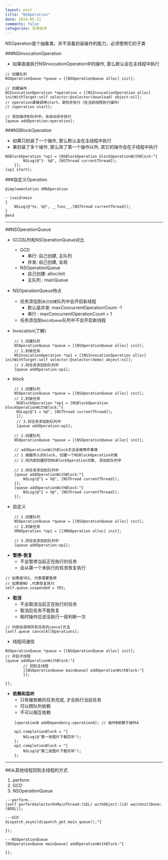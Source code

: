 ```yaml
---
layout: post
title: "NSOperation"
date: 2014-05-11
comments: false
categories: 实用技术
---
```


NSOperation是个抽象类，并不具备封装操作的能力，必须使用它的子类

###NSInvocationOperation
- 如果直接执行NSInvocationOperation中的操作, 那么默认会在主线程中执行

```objc
// 创建队列
NSOperationQueue *queue = [[NSOperationQueue alloc] init];
    
// 创建操作
NSInvocationOperation *operation = [[NSInvocationOperation alloc] initWithTarget:self selector:@selector(download) object:nil];
// operation直接调用start，是同步执行（在当前线程执行操作）
// [operation start];
    
// 添加操作到队列中，会自动异步执行
[queue addOperation:operation];
```
###NSBlockOperation
+ 如果只封装了一个操作, 那么默认会在主线程中执行
+ 果封装了多个操作, 那么除了第一个操作以外, 其它的操作会在子线程中执行

```objc
NSBlockOperation *op1 = [NSBlockOperation blockOperationWithBlock:^{
        NSLog(@"1- %@", [NSThread currentThread]);
    }];
[op1 start];
```

###自定义Operation

```objc
@implementation XMGOperation

- (void)main
{
    NSLog(@"%s, %@", __func__,[NSThread currentThread]);
}
@end
```

---

##NSOperationQueue
- GCD队列和NSOperationQueue对比
    + GCD
        * 串行: 自己创建, 主队列
        * 并发: 自己创建, 全局
    + NSOperationQueue
        * 自己创建: alloc/init
        * 主队列  : mainQueue

- NSOperationQueue特点
    + 任务添加到`自己创建`队列中会开启新线程
        * 默认是并发: maxConcurrentOperationCount -1
        * 串行 : maxConcurrentOperationCount = 1
    + 任务添加到`mainQueue`队列中不会开启新线程

- Invocation(了解)

```objc
    // 1.创建队列
    NSOperationQueue *queue = [[NSOperationQueue alloc] init];
    // 2.封装任务
    NSInvocationOperation *op1 = [[NSInvocationOperation alloc] initWithTarget:self selector:@selector(demo) object:nil];
    // 3.将任务添加到队列中
    [queue addOperation:op1];
```
- block

```objc
    // 1.创建队列
    NSOperationQueue *queue = [[NSOperationQueue alloc] init];
    // 2.封装任务
     NSBlockOperation *op1 = [NSBlockOperation blockOperationWithBlock:^{
     NSLog(@"1 = %@", [NSThread currentThread]);
     }];
     // 3.将任务添加到队列中
     [queue addOperation:op1];
```

```objc
    // 1.创建队列
    NSOperationQueue *queue = [[NSOperationQueue alloc] init];

    // addOperationWithBlock方法会做两件事情
    // 1.根据传入的block, 创建一个NSBlockOperation对象
    // 2.将内部创建好的NSBlockOperation对象, 添加到队列中

    // 2.将任务添加到队列中
    [queue addOperationWithBlock:^{
        NSLog(@"1 = %@", [NSThread currentThread]);
    }];
    [queue addOperationWithBlock:^{
        NSLog(@"2 = %@", [NSThread currentThread]);
    }];
```
- 自定义

```objc
    // 1.创建队列
    NSOperationQueue *queue = [[NSOperationQueue alloc] init];
    // 2.封装任务
    XMGOperation *op1 = [[XMGOperation alloc] init];

    // 3.将任务添加到队列中
    [queue addOperation:op1];
```

- **暂停-恢复**
    + 不会暂停当前正在执行的任务
    + 会从第一个未执行的任务恢复执行

```objc
// 如果是YES, 代表需要暂停
// 如果是NO ,代表恢复执行
self.queue.suspended = YES;
```
- **取消**
    + 不会取消当前正在执行的任务
    + 取消后任务不能恢复
    + 耗时操作应该没执行一段判断一次

```objc
// 内部会调用所有任务的cancel方法
[self.queue cancelAllOperations];
```

- 线程间通信

```objc
NSOperationQueue *queue = [[NSOperationQueue alloc] init];
// 开启子线程
[queue addOperationWithBlock:^{
        // 回到主线程
        [[NSOperationQueue mainQueue] addOperationWithBlock:^{
        }];

}];
```

- **依赖和监听**
    + 只有被依赖的任务完成, 才会执行当前任务
    + 可以跨队列依赖
	+ 不可以相互依赖
```objc
    [operationB addDependency:operationA]; // 操作B依赖于操作A
```

```objc
    op1.completionBlock = ^{
        NSLog(@"第一张图片下载完毕");
    };
    op2.completionBlock = ^{
        NSLog(@"第二张图片下载完毕");
    };
```
---
##从其他线程回到主线程的方式
1. perform
2. GCD
3. NSOperationQueue

```objc
---perform...
[self performSelectorOnMainThread:(SEL) withObject:(id) waitUnitlDone:(BOOL)];

---GCD
dispatch_async(dispatch_get_main_queue(),^{

});

---NSOperationQueue
[NSOperationQueue mainQueue] addOperationWithBlock:^{

}];
```
